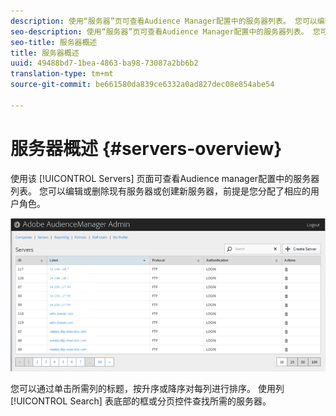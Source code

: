 ```yaml
---
description: 使用“服务器”页可查看Audience Manager配置中的服务器列表。 您可以编辑或删除现有服务器或创建新服务器，前提是您分配了相应的用户角色。
seo-description: 使用“服务器”页可查看Audience Manager配置中的服务器列表。 您可以编辑或删除现有服务器或创建新服务器，前提是您分配了相应的用户角色。
seo-title: 服务器概述
title: 服务器概述
uuid: 49488bd7-1bea-4863-ba98-73087a2bb6b2
translation-type: tm+mt
source-git-commit: be661580da839ce6332a0ad827dec08e854abe54

---
```



# 服务器概述 {#servers-overview}

使用该 [!UICONTROL Servers] 页面可查看Audience manager配置中的服务器列表。 您可以编辑或删除现有服务器或创建新服务器，前提是您分配了相应的用户角色。

<!-- c_servers.xml -->

![](assets/servers.png)

您可以通过单击所需列的标题，按升序或降序对每列进行排序。 使用列 [!UICONTROL Search] 表底部的框或分页控件查找所需的服务器。